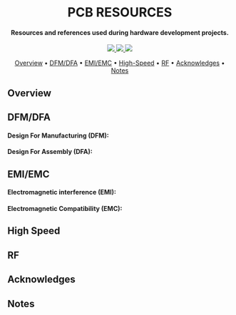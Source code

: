 <h1 align="center">
	PCB RESOURCES
	<br>
</h1>

<h4 align="center">Resources and references used during hardware development projects.</h4>

<p align="center">
    <a href="">
		<img src="https://img.shields.io/badge/contributor-Kleber-green?style=for-the-badge">
	</a>
    <a href="">
		<img src="https://img.shields.io/badge/reviewer-Yan-blue?style=for-the-badge">
	</a>
	<a href="">
		<img src="https://img.shields.io/badge/reviewer-Andre-yellow?style=for-the-badge">
	</a>
</p>

<p align="center">
  	<a href="#overview">Overview</a> •
  	<a href="#dfmdfa">DFM/DFA</a> •
  	<a href="#emiemc">EMI/EMC</a> •
  	<a href="#high-speed">High-Speed</a> •
  	<a href="#rf">RF</a> •
  	<a href="#acknowledges">Acknowledges</a> •
  	<a href="#notes">Notes</a>
</p>

## Overview

## DFM/DFA
#### Design For Manufacturing (DFM): 
#### Design For Assembly (DFA):

## EMI/EMC
#### Electromagnetic interference (EMI): 
#### Electromagnetic Compatibility (EMC): 

## High Speed

## RF

## Acknowledges

## Notes
